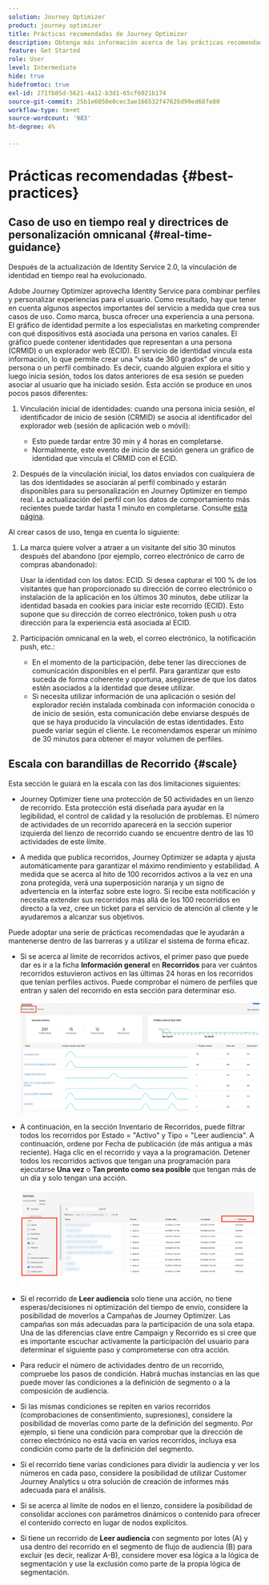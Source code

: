 ```yaml
---
solution: Journey Optimizer
product: journey optimizer
title: Prácticas recomendadas de Journey Optimizer
description: Obtenga más información acerca de las prácticas recomendadas de Journey Optimizer
feature: Get Started
role: User
level: Intermediate
hide: true
hidefromtoc: true
exl-id: 271fb85d-5621-4a12-b3d1-65cf6021b174
source-git-commit: 25b1e6050e0cec3ae166532f47626d99ed68fe80
workflow-type: tm+mt
source-wordcount: '983'
ht-degree: 4%

---
```


# Prácticas recomendadas {#best-practices}

## Caso de uso en tiempo real y directrices de personalización omnicanal {#real-time-guidance}

Después de la actualización de Identity Service 2.0, la vinculación de identidad en tiempo real ha evolucionado.

Adobe Journey Optimizer aprovecha Identity Service para combinar perfiles y personalizar experiencias para el usuario. Como resultado, hay que tener en cuenta algunos aspectos importantes del servicio a medida que crea sus casos de uso. Como marca, busca ofrecer una experiencia a una persona. El gráfico de identidad permite a los especialistas en marketing comprender con qué dispositivos está asociada una persona en varios canales. El gráfico puede contener identidades que representan a una persona (CRMID) o un explorador web (ECID). El servicio de identidad vincula esta información, lo que permite crear una &quot;vista de 360 grados&quot; de una persona o un perfil combinado. Es decir, cuando alguien explora el sitio y luego inicia sesión, todos los datos anteriores de esa sesión se pueden asociar al usuario que ha iniciado sesión. Esta acción se produce en unos pocos pasos diferentes:

1. Vinculación inicial de identidades: cuando una persona inicia sesión, el identificador de inicio de sesión (CRMID) se asocia al identificador del explorador web (sesión de aplicación web o móvil):

   * Esto puede tardar entre 30 min y 4 horas en completarse.
   * Normalmente, este evento de inicio de sesión genera un gráfico de identidad que vincula el CRMID con el ECID.

1. Después de la vinculación inicial, los datos enviados con cualquiera de las dos identidades se asociarán al perfil combinado y estarán disponibles para su personalización en Journey Optimizer en tiempo real. La actualización del perfil con los datos de comportamiento más recientes puede tardar hasta 1 minuto en completarse. Consulte [esta página](https://experienceleague.adobe.com/docs/experience-platform/ingestion/streaming/overview.html?lang=es).

Al crear casos de uso, tenga en cuenta lo siguiente:

1. La marca quiere volver a atraer a un visitante del sitio 30 minutos después del abandono (por ejemplo, correo electrónico de carro de compras abandonado):

   Usar la identidad con los datos: ECID. Si desea capturar el 100 % de los visitantes que han proporcionado su dirección de correo electrónico o instalación de la aplicación en los últimos 30 minutos, debe utilizar la identidad basada en cookies para iniciar este recorrido (ECID). Esto supone que su dirección de correo electrónico, token push u otra dirección para la experiencia está asociada al ECID.

1. Participación omnicanal en la web, el correo electrónico, la notificación push, etc.:

   * En el momento de la participación, debe tener las direcciones de comunicación disponibles en el perfil. Para garantizar que esto suceda de forma coherente y oportuna, asegúrese de que los datos estén asociados a la identidad que desee utilizar.
   * Si necesita utilizar información de una aplicación o sesión del explorador recién instalada combinada con información conocida o de inicio de sesión, esta comunicación debe enviarse después de que se haya producido la vinculación de estas identidades. Esto puede variar según el cliente. Le recomendamos esperar un mínimo de 30 minutos para obtener el mayor volumen de perfiles.

## Escala con barandillas de Recorrido {#scale}

Esta sección le guiará en la escala con las dos limitaciones siguientes:

* Journey Optimizer tiene una protección de 50 actividades en un lienzo de recorrido. Esta protección está diseñada para ayudar en la legibilidad, el control de calidad y la resolución de problemas. El número de actividades de un recorrido aparecerá en la sección superior izquierda del lienzo de recorrido cuando se encuentre dentro de las 10 actividades de este límite.

* A medida que publica recorridos, Journey Optimizer se adapta y ajusta automáticamente para garantizar el máximo rendimiento y estabilidad. A medida que se acerca al hito de 100 recorridos activos a la vez en una zona protegida, verá una superposición naranja y un signo de advertencia en la interfaz sobre este logro. Si recibe esta notificación y necesita extender sus recorridos más allá de los 100 recorridos en directo a la vez, cree un ticket para el servicio de atención al cliente y le ayudaremos a alcanzar sus objetivos.

<!--DOCAC-10977

* As you publish journeys, Journey Optimizer automatically scales and adjusts to ensure maximum throughput and stability. As you near the milestone of 500 live journeys at one time in a sandbox, you will see an orange overlay and warning sign appear in the interface on this achievement. If you see this notification and have a need to extend your journeys beyond 500 live journeys at a time, please create a ticket for customer care and we will help you reach your goals.-->


Puede adoptar una serie de prácticas recomendadas que le ayudarán a mantenerse dentro de las barreras y a utilizar el sistema de forma eficaz.

* Si se acerca al límite de recorridos activos, el primer paso que puede dar es ir a la ficha **Información general** en **Recorridos** para ver cuántos recorridos estuvieron activos en las últimas 24 horas en los recorridos que tenían perfiles activos. Puede comprobar el número de perfiles que entran y salen del recorrido en esta sección para determinar eso.

  ![](assets/journey-guardrails2.png)

* A continuación, en la sección Inventario de Recorridos, puede filtrar todos los recorridos por Estado = &quot;Activo&quot; y Tipo = &quot;Leer audiencia&quot;. A continuación, ordene por Fecha de publicación (de más antigua a más reciente). Haga clic en el recorrido y vaya a la programación. Detener todos los recorridos activos que tengan una programación para ejecutarse **Una vez** o **Tan pronto como sea posible** que tengan más de un día y solo tengan una acción.

  ![](assets/journey-guardrails1.png)

* Si el recorrido de **Leer audiencia** solo tiene una acción, no tiene esperas/decisiones ni optimización del tiempo de envío, considere la posibilidad de moverlos a Campañas de Journey Optimizer. Las campañas son más adecuadas para la participación de una sola etapa. Una de las diferencias clave entre Campaign y Recorrido es si cree que es importante escuchar activamente la participación del usuario para determinar el siguiente paso y comprometerse con otra acción.
* Para reducir el número de actividades dentro de un recorrido, compruebe los pasos de condición. Habrá muchas instancias en las que puede mover las condiciones a la definición de segmento o a la composición de audiencia.
* Si las mismas condiciones se repiten en varios recorridos (comprobaciones de consentimiento, supresiones), considere la posibilidad de moverlas como parte de la definición del segmento. Por ejemplo, si tiene una condición para comprobar que la dirección de correo electrónico no está vacía en varios recorridos, incluya esa condición como parte de la definición del segmento.
* Si el recorrido tiene varias condiciones para dividir la audiencia y ver los números en cada paso, considere la posibilidad de utilizar Customer Journey Analytics u otra solución de creación de informes más adecuada para el análisis.
* Si se acerca al límite de nodos en el lienzo, considere la posibilidad de consolidar acciones con parámetros dinámicos o contenido para ofrecer el contenido correcto en lugar de nodos explícitos.

* Si tiene un recorrido de **Leer audiencia** con segmento por lotes (A) y usa dentro del recorrido en el segmento de flujo de audiencia (B) para excluir (es decir, realizar A-B), considere mover esa lógica a la lógica de segmentación y use la exclusión como parte de la propia lógica de segmentación.